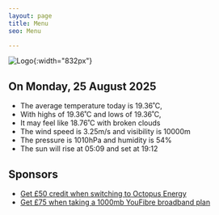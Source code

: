 ```yaml
---
layout: page
title: Menu
seo: Menu

---
```


![Logo](/images/logo.jpg){:width="832px"}

<!-- weather_marker starts -->
## On Monday, 25 August 2025

- The average temperature today is 19.36˚C,
- With highs of 19.36˚C and lows of 19.36˚C,
- It may feel like 18.76˚C with broken clouds
- The wind speed is 3.25m/s and visibility is 10000m
- The pressure is 1010hPa and humidity is 54%
- The sun will rise at 05:09 and set at 19:12

<!-- weather_marker ends -->

## Sponsors

- [Get £50 credit when switching to Octopus Energy](https://bit.ly/3oD1nnS)
- [Get £75 when taking a 1000mb YouFibre broadband plan](https://aklam.io/91zWhU?)

